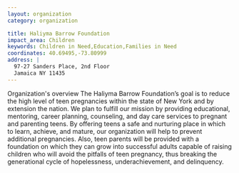 ```yaml
---
layout: organization
category: organization

title: Haliyma Barrow Foundation
impact_area: Children
keywords: Children in Need,Education,Families in Need
coordinates: 40.69495,-73.80999
address: |
  97-27 Sanders Place, 2nd Floor
  Jamaica NY 11435
---
```

Organization's overview
The Haliyma Barrow Foundation’s goal is to reduce the high level of teen pregnancies within the state of New York and by extension the nation. We plan to fulfill our mission by providing educational, mentoring, career planning, counseling, and day care services to pregnant and parenting teens. By offering teens a safe and nurturing place in which to learn, achieve, and mature, our organization will help to prevent additional pregnancies. Also, teen parents will be provided with a foundation on which they can grow into successful adults capable of raising children who will avoid the pitfalls of teen pregnancy, thus breaking the generational cycle of hopelessness, underachievement, and delinquency.